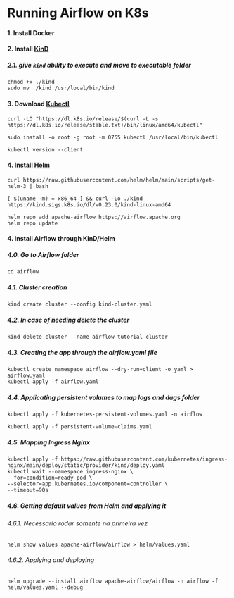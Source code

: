 # Running Airflow on K8s

#### 1. Install Docker
#### 2. Install [KinD](https://kind.sigs.k8s.io/docs/user/quick-start#installation)

##### 2.1. give `kind` ability to execute and move to executable folder

``` 
chmod +x ./kind                               
sudo mv ./kind /usr/local/bin/kind
```

#### 3. Download [Kubectl](https://kubernetes.io/docs/tasks/tools/install-kubectl-linux/#install-kubectl-binary-with-curl-on-linux)

```
curl -LO "https://dl.k8s.io/release/$(curl -L -s https://dl.k8s.io/release/stable.txt)/bin/linux/amd64/kubectl"

sudo install -o root -g root -m 0755 kubectl /usr/local/bin/kubectl

kubectl version --client
```

#### 4. Install [Helm](https://helm.sh/docs/intro/install/#from-script)

```
curl https://raw.githubusercontent.com/helm/helm/main/scripts/get-helm-3 | bash

[ $(uname -m) = x86_64 ] && curl -Lo ./kind https://kind.sigs.k8s.io/dl/v0.23.0/kind-linux-amd64

helm repo add apache-airflow https://airflow.apache.org
helm repo update
```

#### 4. Install Airflow through KinD/Helm

##### 4.0. Go to Airflow folder

```
cd airflow
```

##### 4.1. Cluster creation

```
kind create cluster --config kind-cluster.yaml
```

##### 4.2. In case of needing delete the cluster

```
kind delete cluster --name airflow-tutorial-cluster
```

##### 4.3. Creating the app through the airflow.yaml file

```
kubectl create namespace airflow --dry-run=client -o yaml > airflow.yaml
kubectl apply -f airflow.yaml
```

##### 4.4. Applicating persistent volumes to map logs and dags folder

```
kubectl apply -f kubernetes-persistent-volumes.yaml -n airflow

kubectl apply -f persistent-volume-claims.yaml
```

##### 4.5. Mapping Ingress Nginx

```
kubectl apply -f https://raw.githubusercontent.com/kubernetes/ingress-nginx/main/deploy/static/provider/kind/deploy.yaml
kubectl wait --namespace ingress-nginx \
--for=condition=ready pod \
--selector=app.kubernetes.io/component=controller \
--timeout=90s
```

##### 4.6. Getting default values from Helm and applying it

###### 4.6.1. Necessario rodar somente na primeira vez

```
helm show values apache-airflow/airflow > helm/values.yaml
```

###### 4.6.2. Applying and deploying

```
helm upgrade --install airflow apache-airflow/airflow -n airflow -f helm/values.yaml --debug
```